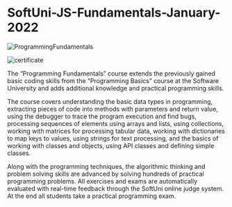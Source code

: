 # SoftUni-JS-Fundamentals-January-2022
![ProgrammingFundamentals](https://user-images.githubusercontent.com/100354136/162905674-3e737d35-d311-4371-864e-e736d522581e.jpg)

![certificate](https://user-images.githubusercontent.com/100354136/162907455-0a8a7e5a-dec8-4c83-a554-d3282394b2e7.jpg)

The “Programming Fundamentals” course extends the previously gained basic coding skills from the “Programming Basics” course at the Software University and adds additional knowledge and practical programming skills.

The course covers understanding the basic data types in programming, extracting pieces of code into methods with parameters and return value, using the debugger to trace the program execution and find bugs, processing sequences of elements using arrays and lists, using collections, working with matrices for processing tabular data, working with dictionaries to map keys to values, using strings for text processing, and the basics of working with classes and objects, using API classes and defining simple classes.

Along with the programming techniques, the algorithmic thinking and problem solving skills are advanced by solving hundreds of practical programming problems. All exercises and exams are automatically evaluated with real-time feedback through the SoftUni online judge system. At the end all students take a practical programming exam.

